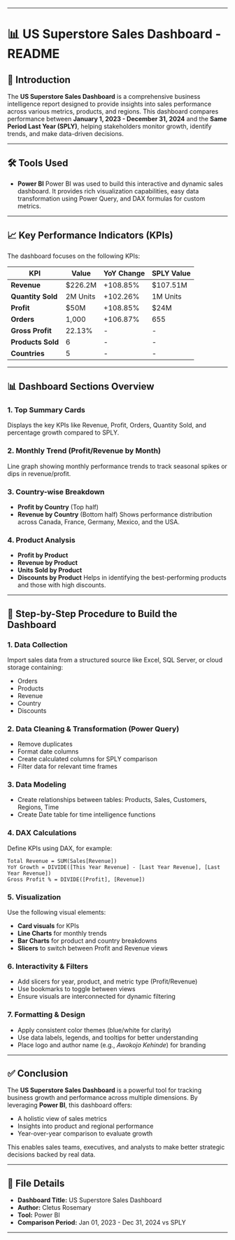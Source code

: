 
---

# 📊 US Superstore Sales Dashboard - README

## 📌 Introduction

The **US Superstore Sales Dashboard** is a comprehensive business intelligence report designed to provide insights into sales performance across various metrics, products, and regions. This dashboard compares performance between **January 1, 2023 - December 31, 2024** and the **Same Period Last Year (SPLY)**, helping stakeholders monitor growth, identify trends, and make data-driven decisions.

---

## 🛠️ Tools Used

* **Power BI**
  Power BI was used to build this interactive and dynamic sales dashboard. It provides rich visualization capabilities, easy data transformation using Power Query, and DAX formulas for custom metrics.

---

## 📈 Key Performance Indicators (KPIs)

The dashboard focuses on the following KPIs:

| KPI               | Value    | YoY Change | SPLY Value |
| ----------------- | -------- | ---------- | ---------- |
| **Revenue**       | \$226.2M | +108.85%   | \$107.51M  |
| **Quantity Sold** | 2M Units | +102.26%   | 1M Units   |
| **Profit**        | \$50M    | +108.85%   | \$24M      |
| **Orders**        | 1,000    | +106.87%   | 655        |
| **Gross Profit**  | 22.13%   | -          | -          |
| **Products Sold** | 6        | -          | -          |
| **Countries**     | 5        | -          | -          |

---

## 📊 Dashboard Sections Overview

### 1. **Top Summary Cards**

Displays the key KPIs like Revenue, Profit, Orders, Quantity Sold, and percentage growth compared to SPLY.

### 2. **Monthly Trend (Profit/Revenue by Month)**

Line graph showing monthly performance trends to track seasonal spikes or dips in revenue/profit.

### 3. **Country-wise Breakdown**

* **Profit by Country** (Top half)
* **Revenue by Country** (Bottom half)
  Shows performance distribution across Canada, France, Germany, Mexico, and the USA.

### 4. **Product Analysis**

* **Profit by Product**
* **Revenue by Product**
* **Units Sold by Product**
* **Discounts by Product**
  Helps in identifying the best-performing products and those with high discounts.

---

## 🧭 Step-by-Step Procedure to Build the Dashboard

### 1. **Data Collection**

Import sales data from a structured source like Excel, SQL Server, or cloud storage containing:

* Orders
* Products
* Revenue
* Country
* Discounts

### 2. **Data Cleaning & Transformation (Power Query)**

* Remove duplicates
* Format date columns
* Create calculated columns for SPLY comparison
* Filter data for relevant time frames

### 3. **Data Modeling**

* Create relationships between tables: Products, Sales, Customers, Regions, Time
* Create Date table for time intelligence functions

### 4. **DAX Calculations**

Define KPIs using DAX, for example:

```DAX
Total Revenue = SUM(Sales[Revenue])
YoY Growth = DIVIDE([This Year Revenue] - [Last Year Revenue], [Last Year Revenue])
Gross Profit % = DIVIDE([Profit], [Revenue])
```

### 5. **Visualization**

Use the following visual elements:

* **Card visuals** for KPIs
* **Line Charts** for monthly trends
* **Bar Charts** for product and country breakdowns
* **Slicers** to switch between Profit and Revenue views

### 6. **Interactivity & Filters**

* Add slicers for year, product, and metric type (Profit/Revenue)
* Use bookmarks to toggle between views
* Ensure visuals are interconnected for dynamic filtering

### 7. **Formatting & Design**

* Apply consistent color themes (blue/white for clarity)
* Use data labels, legends, and tooltips for better understanding
* Place logo and author name (e.g., *Awokojo Kehinde*) for branding

---

## ✅ Conclusion

The **US Superstore Sales Dashboard** is a powerful tool for tracking business growth and performance across multiple dimensions. By leveraging **Power BI**, this dashboard offers:

* A holistic view of sales metrics
* Insights into product and regional performance
* Year-over-year comparison to evaluate growth

This enables sales teams, executives, and analysts to make better strategic decisions backed by real data.

---

## 📂 File Details

* **Dashboard Title:** US Superstore Sales Dashboard
* **Author:** Cletus Rosemary 
* **Tool:** Power BI
* **Comparison Period:** Jan 01, 2023 - Dec 31, 2024 vs SPLY

---



